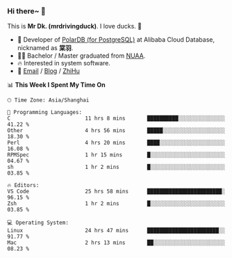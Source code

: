 ### Hi there~ 🫡

This is **Mr Dk. (mrdrivingduck)**. I love ducks. 🦆

- 🍊 Developer of [PolarDB (for PostgreSQL)](https://github.com/ApsaraDB/PolarDB-for-PostgreSQL) at Alibaba Cloud Database, nicknamed as **棠羽**.
- 👨‍🎓 Bachelor / Master graduated from [NUAA](https://en.wikipedia.org/wiki/Nanjing_University_of_Aeronautics_and_Astronautics).
- 🔥 Interested in system software.
- 🔗 [Email](mailto:mrdrivingduck@gmail.com) / [Blog](https://mrdrivingduck.github.io/blog/) / [ZhiHu](https://www.zhihu.com/people/zhang-jing-tang-78)

<!--START_SECTION:waka-->
📊 **This Week I Spent My Time On** 

```text
🕑︎ Time Zone: Asia/Shanghai

💬 Programming Languages: 
C                        11 hrs 8 mins       ██████████░░░░░░░░░░░░░░░   41.22 % 
Other                    4 hrs 56 mins       █████░░░░░░░░░░░░░░░░░░░░   18.30 % 
Perl                     4 hrs 20 mins       ████░░░░░░░░░░░░░░░░░░░░░   16.08 % 
RPMSpec                  1 hr 15 mins        █░░░░░░░░░░░░░░░░░░░░░░░░   04.67 % 
sh                       1 hr 2 mins         █░░░░░░░░░░░░░░░░░░░░░░░░   03.85 % 

🔥 Editors: 
VS Code                  25 hrs 58 mins      ████████████████████████░   96.15 % 
Zsh                      1 hr 2 mins         █░░░░░░░░░░░░░░░░░░░░░░░░   03.85 % 

💻 Operating System: 
Linux                    24 hrs 47 mins      ███████████████████████░░   91.77 % 
Mac                      2 hrs 13 mins       ██░░░░░░░░░░░░░░░░░░░░░░░   08.23 % 
```


<!--END_SECTION:waka-->

<!-- ![Mr Dk.'s GitHub Stats](https://github-readme-stats.vercel.app/api?username=mrdrivingduck&count_private&show_icons=true&theme=buefy) -->

<!-- ![Most Used Languages](https://github-readme-stats.vercel.app/api/top-langs/?username=mrdrivingduck&exclude_repo=mips32-CPU,snort-tcp-socket&theme=buefy&layout=compact&langs_count=10) -->


<!--
**mrdrivingduck/mrdrivingduck** is a ✨ _special_ ✨ repository because its `README.md` (this file) appears on your GitHub profile.

Here are some ideas to get you started:

- 🔭 I’m currently working on ...
- 🌱 I’m currently learning ...
- 👯 I’m looking to collaborate on ...
- 🤔 I’m looking for help with ...
- 💬 Ask me about ...
- 📫 How to reach me: ...
- 😄 Pronouns: ...
- ⚡ Fun fact: ...
-->
